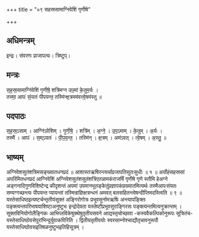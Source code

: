 +++
title = "०९ सहस्रसामाग्निवेशिं गृणीषे"

+++
## अधिमन्त्रम्
इन्द्रः। संवरणः प्राजापत्यः। त्रिष्टुप्।

## मन्त्रः
स॒ह॒स्र॒सामाग्नि॑वेशिं गृणीषे॒ शत्रि॑मग्न उप॒मां के॒तुम॒र्यः ।  
तस्मा॒ आपः॑ सं॒यतः॑ पीपयन्त॒ तस्मि॑न्क्ष॒त्रमम॑वत्त्वे॒षम॑स्तु ॥

## पदपाठः
स॒ह॒स्र॒ऽसाम् । आग्नि॑ऽवेशिम् । गृ॒णी॒षे॒ । शत्रि॑म् । अ॒ग्ने॒ । उ॒प॒ऽमाम् । के॒तुम् । अ॒र्यः ।  
तस्मै॑ । आपः॑ । स॒म्ऽयतः॑ । पी॒प॒य॒न्त॒ । तस्मि॑न् । क्ष॒त्रम् । अम॑ऽवत् । त्वे॒षम् । अ॒स्तु॒ ॥

## भाष्यम्
अग्निवेशसुतंशत्रिमसङ्ख्यातधनप्रदं ॥ आशास्तऋषिरन्त्यर्चाप्रजापतिसुतःसुधीः ॥ १ ॥ अर्योहंसहस्रसां अपरिमितधनप्रदं आग्निवेशिं अग्निवेशसुतंशसुतंशत्रिंएतन्नामकंराजर्षिं गृणीषे गृणे स्तौमि हेअग्ने अङ्गनादिगुणविशिष्टेन्द्र कीदृशन्तं अपमां उपमानभूतङ्केतुंप्रज्ञापकंप्रख्यातमित्यर्थः तस्मैआपःसंयतः सम्यग्गच्छन्त्यः पीपयन्त प्यायन्तां तस्मिन्राज्ञिक्षत्रन्धनं अमवत् बलसहितन्त्वेषन्दीप्तिमदस्त्विति ॥ ९ ॥यस्तेसाधिष्ठइत्यष्टर्चन्तृतीयंसूक्तं अङ्गिरोगोत्रः प्रभूवसुर्नामऋषिः अन्त्यापङ्क्तिः पङ्क्त्यन्तपरिभाषयाशिष्टाअनुष्टुभः इन्द्रोदेवता यस्तेष्टौप्रभूवसुराङ्गिरसः पङ्क्त्यन्तमित्यनुक्रान्तम् । सूक्तविनियोगोलैङ्गिकः आभिप्लविकेषुक्थेषुतृतीयसवने आद्यस्तृचोच्छावा -कस्यवैकल्पिकोनुरूपः सूत्रितंच-यस्तेसाधिष्ठोवसेपुरांभिन्दुर्युवाकविरिति । द्वितीयतृतीययोः स्वरसाम्नोश्चाद्यौतृचावनुरूपौ यस्तेसाधिष्ठोवसइतिषळनुष्टुभइतिहिसूत्रम् ।